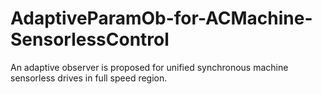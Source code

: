 # AdaptiveParamOb-for-ACMachine-SensorlessControl
An adaptive observer is proposed for unified synchronous machine sensorless drives in full speed region.
